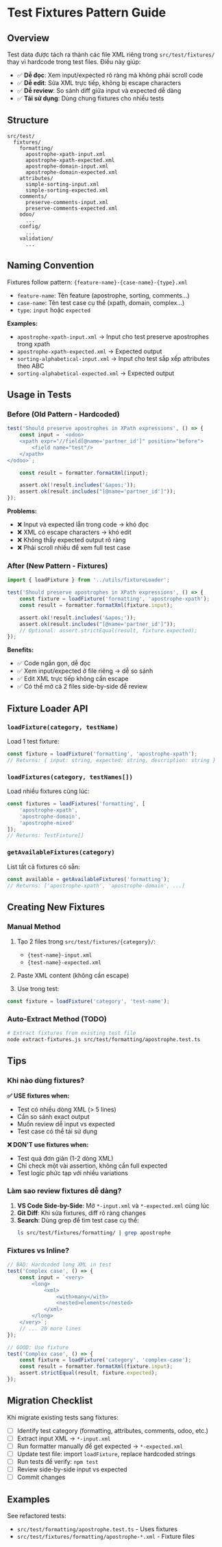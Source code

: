 # Test Fixtures Pattern Guide

## Overview

Test data được tách ra thành các file XML riêng trong `src/test/fixtures/` thay vì hardcode trong test files. Điều này giúp:

- ✅ **Dễ đọc**: Xem input/expected rõ ràng mà không phải scroll code
- ✅ **Dễ edit**: Sửa XML trực tiếp, không bị escape characters
- ✅ **Dễ review**: So sánh diff giữa input và expected dễ dàng
- ✅ **Tái sử dụng**: Dùng chung fixtures cho nhiều tests

## Structure

```
src/test/
  fixtures/
    formatting/
      apostrophe-xpath-input.xml
      apostrophe-xpath-expected.xml
      apostrophe-domain-input.xml
      apostrophe-domain-expected.xml
    attributes/
      simple-sorting-input.xml
      simple-sorting-expected.xml
    comments/
      preserve-comments-input.xml
      preserve-comments-expected.xml
    odoo/
      ...
    config/
      ...
    validation/
      ...
```

## Naming Convention

Fixtures follow pattern: `{feature-name}-{case-name}-{type}.xml`

- `feature-name`: Tên feature (apostrophe, sorting, comments...)
- `case-name`: Tên test case cụ thể (xpath, domain, complex...)
- `type`: `input` hoặc `expected`

**Examples:**
- `apostrophe-xpath-input.xml` → Input cho test preserve apostrophes trong xpath
- `apostrophe-xpath-expected.xml` → Expected output
- `sorting-alphabetical-input.xml` → Input cho test sắp xếp attributes theo ABC
- `sorting-alphabetical-expected.xml` → Expected output

## Usage in Tests

### Before (Old Pattern - Hardcoded)

```typescript
test('Should preserve apostrophes in XPath expressions', () => {
    const input = `<odoo>
    <xpath expr="//field[@name='partner_id']" position="before">
        <field name="test"/>
    </xpath>
</odoo>`;

    const result = formatter.formatXml(input);

    assert.ok(!result.includes('&apos;'));
    assert.ok(result.includes("[@name='partner_id']"));
});
```

**Problems:**
- ❌ Input và expected lẫn trong code → khó đọc
- ❌ XML có escape characters → khó edit
- ❌ Không thấy expected output rõ ràng
- ❌ Phải scroll nhiều để xem full test case

### After (New Pattern - Fixtures)

```typescript
import { loadFixture } from '../utils/fixtureLoader';

test('Should preserve apostrophes in XPath expressions', () => {
    const fixture = loadFixture('formatting', 'apostrophe-xpath');
    const result = formatter.formatXml(fixture.input);

    assert.ok(!result.includes('&apos;'));
    assert.ok(result.includes("[@name='partner_id']"));
    // Optional: assert.strictEqual(result, fixture.expected);
});
```

**Benefits:**
- ✅ Code ngắn gọn, dễ đọc
- ✅ Xem input/expected ở file riêng → dễ so sánh
- ✅ Edit XML trực tiếp không cần escape
- ✅ Có thể mở cả 2 files side-by-side để review

## Fixture Loader API

### `loadFixture(category, testName)`

Load 1 test fixture:

```typescript
const fixture = loadFixture('formatting', 'apostrophe-xpath');
// Returns: { input: string, expected: string, description: string }
```

### `loadFixtures(category, testNames[])`

Load nhiều fixtures cùng lúc:

```typescript
const fixtures = loadFixtures('formatting', [
    'apostrophe-xpath',
    'apostrophe-domain',
    'apostrophe-mixed'
]);
// Returns: TestFixture[]
```

### `getAvailableFixtures(category)`

List tất cả fixtures có sẵn:

```typescript
const available = getAvailableFixtures('formatting');
// Returns: ['apostrophe-xpath', 'apostrophe-domain', ...]
```

## Creating New Fixtures

### Manual Method

1. Tạo 2 files trong `src/test/fixtures/{category}/`:
   - `{test-name}-input.xml`
   - `{test-name}-expected.xml`

2. Paste XML content (không cần escape)

3. Use trong test:
```typescript
const fixture = loadFixture('category', 'test-name');
```

### Auto-Extract Method (TODO)

```bash
# Extract fixtures from existing test file
node extract-fixtures.js src/test/formatting/apostrophe.test.ts
```

## Tips

### Khi nào dùng fixtures?

**✅ USE fixtures when:**
- Test có nhiều dòng XML (> 5 lines)
- Cần so sánh exact output
- Muốn review dễ input vs expected
- Test case có thể tái sử dụng

**❌ DON'T use fixtures when:**
- Test quá đơn giản (1-2 dòng XML)
- Chỉ check một vài assertion, không cần full expected
- Test logic phức tạp với nhiều variations

### Làm sao review fixtures dễ dàng?

1. **VS Code Side-by-Side**: Mở `*-input.xml` và `*-expected.xml` cùng lúc
2. **Git Diff**: Khi sửa fixtures, diff rõ ràng changes
3. **Search**: Dùng grep để tìm test case cụ thể:
   ```bash
   ls src/test/fixtures/formatting/ | grep apostrophe
   ```

### Fixtures vs Inline?

```typescript
// BAD: Hardcoded long XML in test
test('Complex case', () => {
    const input = `<very>
        <long>
            <xml>
                <with>many</with>
                <nested>elements</nested>
            </xml>
        </long>
    </very>`;
    // ... 20 more lines
});

// GOOD: Use fixture
test('Complex case', () => {
    const fixture = loadFixture('category', 'complex-case');
    const result = formatter.formatXml(fixture.input);
    assert.strictEqual(result, fixture.expected);
});
```

## Migration Checklist

Khi migrate existing tests sang fixtures:

- [ ] Identify test category (formatting, attributes, comments, odoo, etc.)
- [ ] Extract input XML → `*-input.xml`
- [ ] Run formatter manually để get expected → `*-expected.xml`
- [ ] Update test file: import `loadFixture`, replace hardcoded strings
- [ ] Run tests để verify: `npm test`
- [ ] Review side-by-side input vs expected
- [ ] Commit changes

## Examples

See refactored tests:
- `src/test/formatting/apostrophe.test.ts` - Uses fixtures
- `src/test/fixtures/formatting/apostrophe-*.xml` - Fixture files
